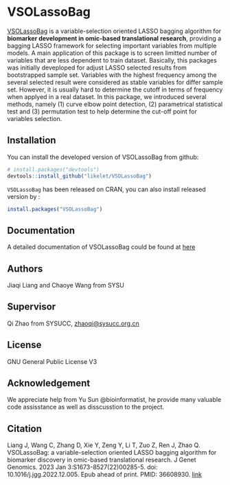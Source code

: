
<!-- README.md is generated from README.Rmd. Please edit that file -->

# VSOLassoBag

[VSOLassoBag](https://github.com/likelet/LassoBag) is a variable-selection oriented
LASSO bagging algorithm for **biomarker development in omic-based translational**
**research**, providing a bagging LASSO framework
for selecting important variables from multiple
models. A main application of this package is to screen limitted number
of variables that are less dependent to train dataset. Basically, this
packages was initially deveploped for adjust LASSO selected results from
bootstrapped sample set. Variables with the highest frequency among the
several selected result were considered as stable variables for differ
sample set. However, it is usually hard to determine the cutoff in terms
of frequency when applyed in a real dataset. In this package, we
introduced several methods, namely (1) curve elbow point
detection, (2) parametrical statistical test and (3) permutation test to
help determine the cut-off point for variables selection.

## Installation

You can install the developed version of VSOLassoBag from github:

``` r
# install.packages("devtools")
devtools::install_github("likelet/VSOLassoBag")
```
`VSOLassoBag` has been released on CRAN, you can also install released version by :

``` r
install.packages("VSOLassoBag")
```

## Documentation

A detailed documentation of VSOLassoBag could be found at [here](https://seqworld.com/VSOLassoBag/)

## Authors

Jiaqi Liang and Chaoye Wang from SYSU

## Supervisor

Qi Zhao from SYSUCC, zhaoqi@sysucc.org.cn

## License 
GNU General Public License V3

## Acknowledgement
We appreciate help from Yu Sun @bioinformatist, he provide many valuable code assisstance as well as disscusstion to the project. 

## Citation 
Liang J, Wang C, Zhang D, Xie Y, Zeng Y, Li T, Zuo Z, Ren J, Zhao Q. VSOLassoBag: a variable-selection oriented LASSO bagging algorithm for biomarker discovery in omic-based translational research. J Genet Genomics. 2023 Jan 3:S1673-8527(22)00285-5. doi: 10.1016/j.jgg.2022.12.005. Epub ahead of print. PMID: 36608930. [link](https://pubmed.ncbi.nlm.nih.gov/36608930/)
